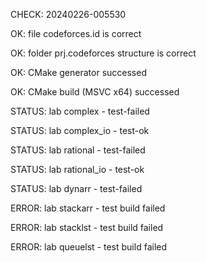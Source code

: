 CHECK: 20240226-005530
OK: file codeforces.id is correct
OK: folder prj.codeforces structure is correct
OK: CMake generator successed
OK: CMake build (MSVC x64) successed
STATUS: lab complex - test-failed
STATUS: lab complex_io - test-ok
STATUS: lab rational - test-failed
STATUS: lab rational_io - test-ok
STATUS: lab dynarr - test-failed
ERROR: lab stackarr - test build failed
ERROR: lab stacklst - test build failed
ERROR: lab queuelst - test build failed
